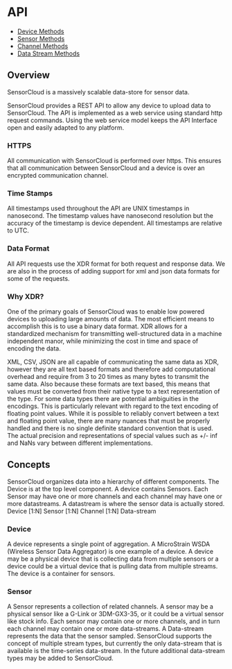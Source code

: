 API
===

* [Device Methods](DeviceMethods.md)
* [Sensor Methods](SensorMethods.md)
* [Channel Methods](ChannelMethods.md)
* [Data Stream Methods](DataStreamMethods.md)

Overview
--------
SensorCloud is a massively scalable data-store for sensor data.

SensorCloud provides a REST API to allow any device to upload data to SensorCloud.  The API is implemented as a web service using standard http request commands.  Using the web service model keeps the API Interface open and easily adapted to any platform.

### HTTPS ###
All communication with SensorCloud is performed over https.  This ensures that all communication between SensorCloud and a device is over an encrypted communication channel.

### Time Stamps ###
All timestamps used throughout the API are UNIX timestamps in nanosecond.  The timestamp values have nanosecond resolution but the accuracy of the timestamp is device dependent.  All timestamps are relative to UTC.

### Data Format ###
All API requests use the XDR format for both request and response data.  We are also in the process of adding support for xml and json data formats for some of the requests.

### Why XDR? ###
One of the primary goals of SensorCloud was to enable low powered devices to uploading large amounts of data.  The most efficient means to accomplish this is to use a binary data format.  XDR allows for a standardized mechanism for transmitting well-structured data in a machine independent manor, while minimizing the cost in time and space of encoding the data.

XML, CSV, JSON are all capable of communicating the same data as XDR, however they are all text based formats and therefore add computational overhead and require from 3 to 20 times as many bytes to transmit the same data.  Also because these formats are text based, this means that values must be converted from their native type to a text representation of the type.  For some data types there are potential ambiguities in the encodings.  This is particularly relevant with regard to the text encoding of floating point values.  While it is possible to reliably convert between a text and floating point value, there are many nuances that must be properly handled and there is no single definite standard convention that is used.  The actual precision and representations of special values such as +/- inf and NaNs vary between different implementations.

 


Concepts
--------
SensorCloud organizes data into a hierarchy of different components.  The Device is at the top level component.  A device contains Sensors.  Each Sensor may have one or more channels and each channel may have one or more datastreams.   A datastream is where the sensor data is actually stored.
Device   [1:N]    Sensor  [1:N]    Channel  [1:N]    Data-stream

### Device ###
A device represents a single point of aggregation.  A MicroStrain WSDA (Wireless Sensor Data Aggregator) is one example of a device.  A device may be a physical device that is collecting data from multiple sensors or a device could be a virtual device that is pulling data from multiple streams.  The device is a container for sensors.  

### Sensor ###
A Sensor represents a collection of related channels.  A sensor may be a physical sensor like a G-Link or 3DM-GX3-35, or it could be a virtual sensor like stock info.  Each sensor may contain one or more channels, and in turn each channel may contain one or more data-streams.  A Data-stream represents the data that the sensor sampled.  SensorCloud supports the concept of multiple stream types, but currently the only data-stream that is available is the time-series data-stream.  In the future additional data-stream types may be added to SensorCloud. 
